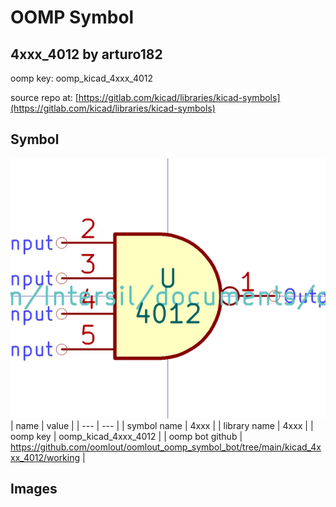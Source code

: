 # OOMP Symbol  
## 4xxx_4012  by arturo182  
  
oomp key: oomp_kicad_4xxx_4012  
  
source repo at: [https://gitlab.com/kicad/libraries/kicad-symbols](https://gitlab.com/kicad/libraries/kicad-symbols)  
## Symbol  
  
[![working.png](working_600.png)](working.png)  
| name | value | 
| --- | --- | 
| symbol name | 4xxx | 
| library name | 4xxx | 
| oomp key | oomp_kicad_4xxx_4012 | 
| oomp bot github | https://github.com/oomlout/oomlout_oomp_symbol_bot/tree/main/kicad_4xxx_4012/working | 
## Images  
